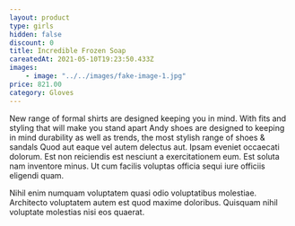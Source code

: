 ```yaml
---
layout: product
type: girls
hidden: false
discount: 0
title: Incredible Frozen Soap
careatedAt: 2021-05-10T19:23:50.433Z
images:
    - image: "../../images/fake-image-1.jpg"
price: 821.00
category: Gloves
---
```

New range of formal shirts are designed keeping you in mind. With fits and styling that will make you stand apart
Andy shoes are designed to keeping in mind durability as well as trends, the most stylish range of shoes & sandals
Quod aut eaque vel autem delectus aut. Ipsam eveniet occaecati dolorum. Est non reiciendis est nesciunt a exercitationem eum. Est soluta nam inventore minus. Ut cum facilis voluptas officia sequi iure officiis eligendi quam.
 Nihil enim numquam voluptatem quasi odio voluptatibus molestiae. Architecto voluptatem autem est quod maxime doloribus. Quisquam nihil voluptate molestias nisi eos quaerat.
